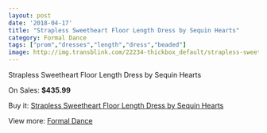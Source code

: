```yaml
---
layout: post
date: '2018-04-17'
title: "Strapless Sweetheart Floor Length Dress by Sequin Hearts"
category: Formal Dance
tags: ["prom","dresses","length","dress","beaded"]
image: http://img.transblink.com/22234-thickbox_default/strapless-sweetheart-floor-length-dress-by-sequin-hearts.jpg
---
```

Strapless Sweetheart Floor Length Dress by Sequin Hearts

On Sales: **$435.99**
<a href="https://www.transblink.com/en/formal-dance/7055-strapless-sweetheart-floor-length-dress-by-sequin-hearts.html"><amp-img layout="responsive" width="600" height="600" src="//img.transblink.com/22234-thickbox_default/strapless-sweetheart-floor-length-dress-by-sequin-hearts.jpg" alt="Strapless Sweetheart Floor Length Dress by Sequin Hearts 0" /></a>
<a href="https://www.transblink.com/en/formal-dance/7055-strapless-sweetheart-floor-length-dress-by-sequin-hearts.html"><amp-img layout="responsive" width="600" height="600" src="//img.transblink.com/22235-thickbox_default/strapless-sweetheart-floor-length-dress-by-sequin-hearts.jpg" alt="Strapless Sweetheart Floor Length Dress by Sequin Hearts 1" /></a>

Buy it: [Strapless Sweetheart Floor Length Dress by Sequin Hearts](https://www.transblink.com/en/formal-dance/7055-strapless-sweetheart-floor-length-dress-by-sequin-hearts.html "Strapless Sweetheart Floor Length Dress by Sequin Hearts")

View more: [Formal Dance](https://www.transblink.com/en/6-formal-dance "Formal Dance")